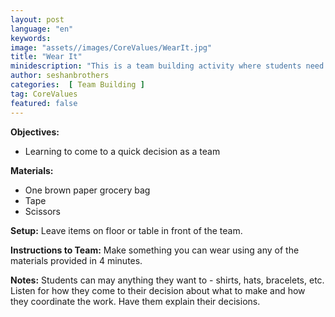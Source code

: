 ```yaml
---
layout: post
language: "en"
keywords: 
image: "assets//images/CoreValues/WearIt.jpg"
title: "Wear It"
minidescription: "This is a team building activity where students need to turn one object into something else."
author: seshanbrothers
categories:  [ Team Building ]
tag: CoreValues
featured: false
---
```


<b>Objectives:</b>
- Learning to come to a quick decision as a team

<b>Materials:</b>
- One brown paper grocery bag
- Tape
- Scissors

<b>Setup:</b>
Leave items on floor or table in front of the team.

<b>Instructions to Team:</b>
Make something you can wear using any of the materials provided in 4 minutes.

<b>Notes:</b>
Students can may anything they want to - shirts, hats, bracelets, etc. Listen for how they come to their decision about what to make and how they coordinate the work. Have them explain their decisions.
